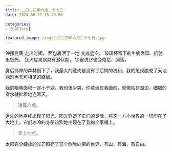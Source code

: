 ```yaml
---
title: 二〇二四年六月二十七日
date: 2024-06-27 15:20:56

categories:
- [gallery]

featured_image: /img/二〇二四年六月二十七日.jpg
---
```


钟摆晃荡 走出时间，
面包屑洒了一地 变成星空，
玻璃杯留下的牛奶唇印、折射出极光，
​狂犬症发病具有潜伏期，
宇宙说它也会倦怠、凋落，

身后伟岸的森林倒下了，我最大的遗失是没有了后悔的权利，我的忽视酿成了天地两别再无可相见的结局。

我的眼睛面积一定小于湖，我也很少哭，你若坐在我面前，就像站在湖边，细细的雾水就扯着地连着天。

> 凌晨六点。

远处的地平线出现了阳光，阳光穿透了它们的灵魂，将这一方小世界的一切印在了大地上，它们冰冷的身躯热烈地出现在了我的全家福上。

> 早上七点。

太阳完全绽放的光芒照亮了这个欣欣向荣的世界，有山、有海，有自由。